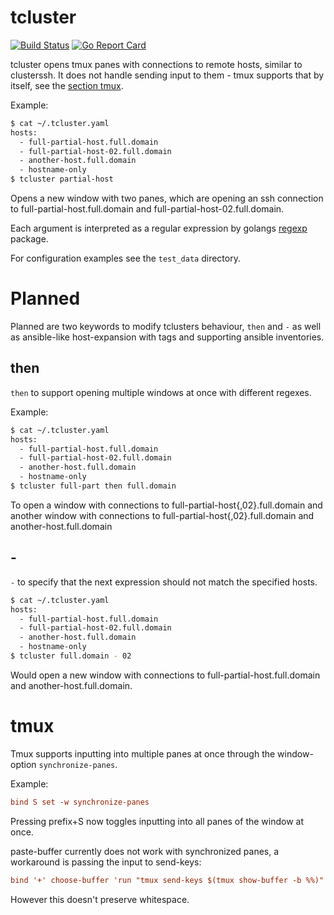 # tcluster
[![Build Status](https://travis-ci.org/ntnn/tcluster.svg?branch=master)](https://travis-ci.org/ntnn/tcluster) [![Go Report Card](https://goreportcard.com/badge/github.com/ntnn/tcluster)](https://goreportcard.com/report/github.com/ntnn/tcluster)

tcluster opens tmux panes with connections to remote hosts, similar to
clusterssh. It does not handle sending input to them - tmux supports
that by itself, see the [section tmux](#tmux).

Example:
```sh
$ cat ~/.tcluster.yaml
hosts:
  - full-partial-host.full.domain
  - full-partial-host-02.full.domain
  - another-host.full.domain
  - hostname-only
$ tcluster partial-host
```

Opens a new window with two panes, which are opening an ssh connection
to full-partial-host.full.domain and full-partial-host-02.full.domain.

Each argument is interpreted as a regular expression by golangs
[regexp](https://golang.org/pkg/regexp/) package.

For configuration examples see the `test_data` directory.

# Planned
Planned are two keywords to modify tclusters behaviour, `then` and `-`
as well as ansible-like host-expansion with tags and supporting
ansible inventories.

## then
`then` to support opening multiple windows at once with different
regexes.

Example:
```sh
$ cat ~/.tcluster.yaml
hosts:
  - full-partial-host.full.domain
  - full-partial-host-02.full.domain
  - another-host.full.domain
  - hostname-only
$ tcluster full-part then full.domain
```

To open a window with connections to full-partial-host{,02}.full.domain
and another window with connections to
full-partial-host{,02}.full.domain and another-host.full.domain

## -
`-` to specify that the next expression should not match the
specified hosts.
```sh
$ cat ~/.tcluster.yaml
hosts:
  - full-partial-host.full.domain
  - full-partial-host-02.full.domain
  - another-host.full.domain
  - hostname-only
$ tcluster full.domain - 02
```
Would open a new window with connections to
full-partial-host.full.domain and another-host.full.domain.

# tmux
Tmux supports inputting into multiple panes at once through the
window-option `synchronize-panes`.

Example:
```conf
bind S set -w synchronize-panes
```
Pressing prefix+S now toggles inputting into all panes of the window at
once.

paste-buffer currently does not work with synchronized panes,
a workaround is passing the input to send-keys:

```conf
bind '+' choose-buffer 'run "tmux send-keys $(tmux show-buffer -b %%)"'
```

However this doesn't preserve whitespace.
